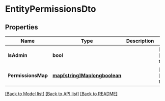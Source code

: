 # EntityPermissionsDto

## Properties
Name | Type | Description | Notes
------------ | ------------- | ------------- | -------------
**IsAdmin** | **bool** |  | [optional] [default to null]
**PermissionsMap** | [**map[string]Maplongboolean**](Map«long,boolean».md) |  | [optional] [default to null]

[[Back to Model list]](../README.md#documentation-for-models) [[Back to API list]](../README.md#documentation-for-api-endpoints) [[Back to README]](../README.md)


